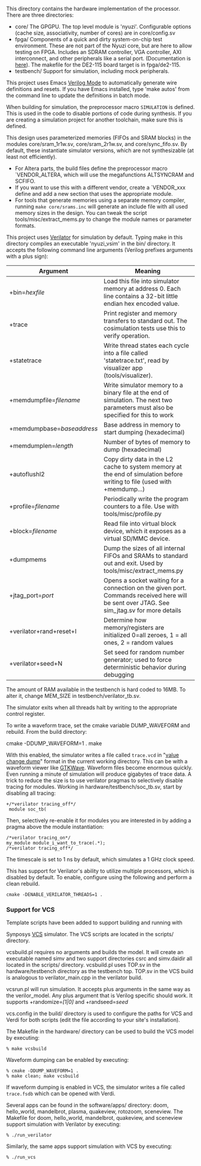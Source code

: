 This directory contains the hardware implementation of the processor. There are
three directories:

- core/
  The GPGPU. The top level module is 'nyuzi'. Configurable options (cache size,
  associativity, number of cores) are in core/config.sv
- fpga/
  Components of a quick and dirty system-on-chip test environment. These
  are not part of the Nyuzi core, but are here to allow testing on FPGA.
  Includes an SDRAM controller, VGA controller, AXI interconnect, and other
  peripherals like a serial port. (Documentation is
  [here](https://github.com/jbush001/NyuziProcessor/wiki/FPGA-Test-Environment)).
  The makefile for the DE2-115 board target is in fpga/de2-115.
- testbench/
  Support for simulation, including mock peripherals.

This project uses Emacs [Verilog Mode](http://www.veripool.org/wiki/verilog-mode)
to automatically generate wire definitions and resets. If you have Emacs installed,
type 'make autos' from the command line to update the definitions in batch mode.

When building for simulation, the preprocessor macro `SIMULATION` is defined.
This is used in the code to disable portions of code during synthesis. If you
are creating a simulation project for another toolchain, make sure this is
defined.

This design uses parameterized memories (FIFOs and SRAM blocks) in the modules
core/sram_1r1w.sv, core/sram_2r1w.sv, and core/sync_fifo.sv. By default, these
instantiate simulator versions, which are not synthesizable (at least not
efficiently).

- For Altera parts, the build files define the preprocessor macro
  `VENDOR_ALTERA, which will use the megafunctions ALTSYNCRAM and SCFIFO.
- If you want to use this with a different vendor, create a `VENDOR_xxx define and
  add a new section that uses the appropriate module.
- For tools that generate memories using a separate memory compiler, running
  `make core/srams.inc` will generate an include file with all used memory
  sizes in the design. You can tweak the script tools/misc/extract_mems.py to
  change the module names or parameter formats.

This project uses [Verilator](http://www.veripool.org/wiki/verilator) for
simulation by default. Typing make in this directory compiles an executable
'nyuzi_vsim' in the bin/ directory. It accepts the following command
line arguments (Verilog prefixes arguments with a plus sign):

|          Argument               | Meaning        |
|---------------------------------|----------------|
| +bin=*hexfile*                  | Load this file into simulator memory at address 0. Each line contains a 32-bit little endian hex encoded value. |
| +trace                          | Print register and memory transfers to standard out.  The cosimulation tests use this to verify operation. |
| +statetrace                     | Write thread states each cycle into a file called 'statetrace.txt', read by visualizer app (tools/visualizer). |
| +memdumpfile=*filename*         | Write simulator memory to a binary file at the end of simulation. The next two parameters must also be specified for this to work |
| +memdumpbase=*baseaddress*      | Base address in memory to start dumping (hexadecimal) |
| +memdumplen=*length*            | Number of bytes of memory to dump (hexadecimal) |
| +autoflushl2                    | Copy dirty data in the L2 cache to system memory at the end of simulation before writing to file (used with +memdump...) |
| +profile=*filename*             | Periodically write the program counters to a file. Use with tools/misc/profile.py |
| +block=*filename*               | Read file into virtual block device, which it exposes as a virtual SD/MMC device.
| +dumpmems                       | Dump the sizes of all internal FIFOs and SRAMs to standard out and exit. Used by tools/misc/extract_mems.py |
| +jtag_port=*port*               | Opens a socket waiting for a connection on the given port. Commands received here will be sent over JTAG. See sim_jtag.sv for more details |
| +verilator+rand+reset+I         | Determine how memory/registers are initialized 0=all zeroes, 1 = all ones, 2 = random values |
| +verilator+seed+N               | Set seed for random number generator; used to force deterministic behavior during debugging |

The amount of RAM available in the testbench is hard coded to 16MB. To alter
it, change MEM_SIZE in testbench/verilator_tb.sv.

The simulator exits when all threads halt by writing to the appropriate control
register.

To write a waveform trace, set the cmake variable DUMP_WAVEFORM and rebuild.
From the build directory:

   cmake -DDUMP_WAVEFORM=1 .
   make

With this enabled, the simulator writes a file called `trace.vcd` in
"[value change dump](http://en.wikipedia.org/wiki/Value_change_dump)"
format in the current working directory. This can be with a waveform
viewer like [GTKWave](http://gtkwave.sourceforge.net/).
Waveform files become enormous quickly. Even running a minute of simulation
will produce gigabytes of trace data. A trick to reduce the size is to use
verilator pragmas to selectively disable tracing for modules. Working in
hardware/testbench/soc_tb.sv, start by disabling all tracing:

    +/*verilator tracing_off*/
     module soc_tb(

Then, selectively re-enable it for modules you are interested in by adding a
pragma above the module instantiation:

    /*verilator tracing_on*/
    my_module module_i_want_to_trace(.*);
    /*verilator tracing_off*/

The timescale is set to 1 ns by default, which simulates a 1 GHz clock speed.

This has support for Verilator's ability to utilize multiple processors, which is
disabled by default. To enable, configure using the following and perform a clean
rebuild.

    cmake -DENABLE_VERILATOR_THREADS=1 .

### Support for VCS

Template scripts have been added to support building and running with

Synposys [VCS](https://www.synopsys.com/verification/simulation/vcs.html)
simulator. The VCS scripts are located in the scripts/ directory.

vcsbuild.pl requires no arguments and builds the model. It will create an
executable named simv and two support directories csrc and simv.daidir all located
in the scripts/ directory. vcsbuild.pl uses TOP.sv in the hardware/testbench
directory as the testbench top. TOP.sv in the VCS build is analogous to
verilator_main.cpp in the verilator build.

vcsrun.pl will run simulation. It accepts plus arguments in the same way as the
verilor_model. Any plus argument that is Verilog specific should work. It
supports +randomize=*\[1\|0\]* and +randseed=*seed*

vcs.config in the build/ directory is used to configure the paths for VCS and Verdi
for both scripts (edit the file according to your site's installation).

The Makefile in the hardware/ directory can be used to build the VCS model by
executing:

    % make vcsbuild

Waveform dumping can be enabled by executing:

    % cmake -DDUMP_WAVEFORM=1 .
    % make clean; make vcsbuild

If waveform dumping is enabled in VCS, the simulator writes a file called
`trace.fsdb` which can be opened with Verdi.

Several apps can be found in the software/apps/ directory: doom, hello_world,
mandelbrot, plasma, quakeview, rotozoom, sceneview. The Makefile for doom,
hello_world, mandelbrot, quakeview, and sceneview support simulation with
Verilator by executing:

    % ./run_verilator

Similarly, the same apps support simulation with VCS by executing:

    % ./run_vcs
